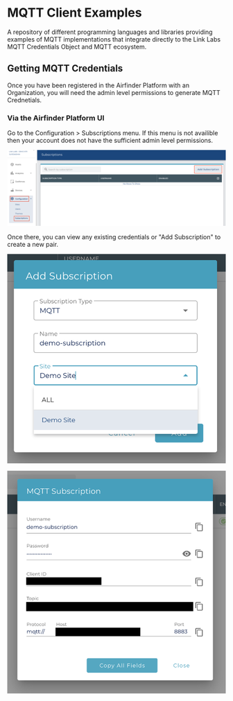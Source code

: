 # MQTT Client Examples

A repository of different programming languages and libraries providing examples of MQTT implementations that integrate directly to the Link Labs MQTT Credentials Object and MQTT ecosystem.

## Getting MQTT Credentials

Once you have been registered in the Airfinder Platform with an Organization, you will need the admin level permissions to generate MQTT Crednetials.

### Via the Airfinder Platform UI

Go to the Configuration > Subscriptions menu. If this menu is not availible then your account does not have the sufficient admin level permissions.

![](https://raw.githubusercontent.com/LinkLabs/mqtt-client-examples/main/docs/airfinder_platform_mqtt_subscription_page.png)

Once there, you can view any existing credentials or "Add Subscription" to create a new pair.

![](https://github.com/LinkLabs/mqtt-client-examples/blob/main/docs/airfinder_platform_create_mqtt_subscription.png)


![](https://github.com/LinkLabs/mqtt-client-examples/blob/main/docs/airfinder_platform_get_mqtt_credentials.png)
